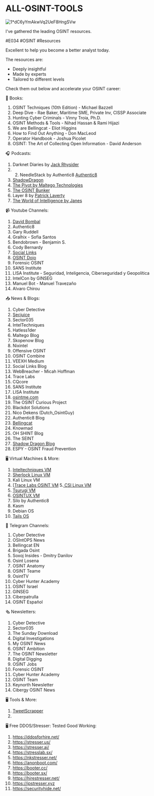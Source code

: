 # ALL-OSINT-TOOLS


![1*dC6yYmAkwVq2UeF8HngSVw](https://github.com/epdjsmit/ALL-OSINT-TOOLS/assets/2562712/7ff45f30-f151-4894-8615-2a8db2e59bf3)







I've gathered the leading OSINT resources.

#E034 #OSINT #Resources

Excellent to help you become a better analyst today.

The resources are:

- Deeply insightful
- Made by experts
- Tailored to different levels

Check them out below and accelerate your OSINT career:

📘 Books:

1. OSINT Techniques (10th Edition) - Michael Bazzell
2. Deep Dive - Rae Baker, Maritime SME, Private Inv, CISSP Associate
3. Hunting Cyber Criminals - Vinny Troia, Ph.D.
4. OSINT Methods & Tools - Nihad Hassan & Rami Hijazi
5. We are Bellingcat - Eliot Higgins
6. How to Find Out Anything - Don MacLeod
7. Operator Handbook - Joshua Picolet
8. OSINT: The Art of Collecting Open Information - David Anderson

🎧 Podcasts: 

1. Darknet Diaries by [Jack Rhysider](https://www.linkedin.com/in/jack-rhysider-02922a167/)
2. 2. NeedleStack by Authentic8 [Authentic8](https://www.linkedin.com/company/authentic8/)
3. [ShadowDragon](https://www.linkedin.com/company/shadowdragon/)
4. [The Pivot by Maltego Technologies](https://www.linkedin.com/company/maltego/)
5. [The OSINT Bunker](https://www.linkedin.com/company/the-osint-bunker/)
6. Layer 8 by [Patrick Laverty](https://www.linkedin.com/in/ACoAAACCOwcBPKr8EWcJSlRMUf6wIaj9S7IMgWY)
7. [The World of Intelligence by Janes](https://www.linkedin.com/company/janes-defence/)

📹 Youtube Channels:

1. [David Bombal](https://www.linkedin.com/in/ACoAAADcTIkBf90CLnZIorAAYmmE42zxxuWPCYY)
2. Authentic8
3. Gary Ruddell
4. Gralhix - Sofia Santos
5. Bendobrown - Benjamin S.
7. Cody Bernardy
8. [Social Links](https://www.linkedin.com/company/social-links/)
9. [OSINT Dojo](https://www.linkedin.com/company/osintdojo/)
10. Forensic OSINT
11. SANS Institute
12. LISA Institute - Seguridad, Inteligencia, Ciberseguridad y Geopolítica
13. IntelCon by GINSEG
14. Manuel Bot - Manuel Travezaño
15. Alvaro Chirou

📥 News & Blogs:

1. Cyber Detective
2. [Secjuice](https://www.secjuice.com/tag/osint/)
3. Sector035
4. IntelTechniques
5. Hatless1der
6. Maltego Blog
7. Skopenow Blog
8. Nixintel
9. Offensive OSINT
10. OSINT Combine
11. VEEXH Medium
12. Social Links Blog
13. WebBreacher - Micah Hoffman
14. Trace Labs
15. CQcore
16. SANS Institute
17. LISA Institute
18. [osintme.com](https://www.osintme.com)
19. The OSINT Curious Project
20. Blackdot Solutions
21. Nico Dekens (Dutch_OsintGuy)
22. Authentic8 Blog
23. [Bellingcat](https://www.bellingcat.com)
24. Knowmad
25. OH SHINT Blog
26. The SEINT
27. [Shadow Dragon Blog](https://shadowdragon.io/blog/)
28. ESPY - OSINT Fraud Prevention

🖥 Virtual Machines & More:

1. [Inteltechniques VM](https://inteltechniques.com/blog/2019/01/25/buscador-2-0-osint-virtual-machine-released/)
2. [Sherlock Linux VM](https://www.sherlock-linux.org/en/download/)
3. Kali Linux VM
4. [[Trace Labs OSINT VM](https://www.tracelabs.org/initiatives/osint-vm)
5.[ CSI Linux VM](https://csilinux.com/csi-linux-downloads/)
6. [Tsurugi VM](https://tsurugi-linux.org)
7. [OSINTUX VM](https://github.com/tracelabs/tlosint-vm)
8. Silo by Authentic8
9. Kasm
10. Debian OS
11. [Tails OS](https://tails.net)

📲 Telegram Channels:

1. Cyber Detective
2. OSIntOPS News
3. Bellingcat EN
4. Brigada Osint
5. Soxoj Insides - Dmitry Danilov
6. Osint Losena
7. OSINT Anatomy
8. OSINT Teame
9. OsintTV
10. Cyber Hunter Academy
11. OSINT Israel
12. GINSEG
13. Ciberpatrulla
14. OSINT Español

🗞 Newsletters:

1. Cyber Detective
2. Sector035
3. The Sunday Download
4. Digital Investigations
5. My OSINT News
6. OSINT Ambition
7. The OSINT Newsletter
8. Digital Digging
9. OSINT Jobs
10. Forensic OSINT 
11. Cyber Hunter Academy
12. OSINT Team
13. Keynorth Newsletter
14. Cibergy OSINT News


🖥 Tools & More:

1. [TweetScrapper](https://github.com/epdjsmit/TweetScraper)
2. 

🖥 Free DDOS/Stresser: Tested Good Working:

1.  https://ddosforhire.net/ 
2.  https://stresser.us/
3.  https://stresser.ai/
4.  https://stresslab.sx/
5.  https://nkstresser.net/
6.  https://anonboot.com/
7.  https://booter.cc/
8.  https://booter.sx/
9. https://hirestresser.net/
10. https://ipstresser.xyz
11. https://securityhide.net/

